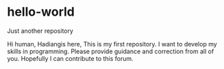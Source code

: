 # hello-world
Just another repository

Hi human,
Hadiangis here, This is my first repository. I want to develop my skills in programming. Please provide guidance and correction from all of you. Hopefully I can contribute to this forum.
